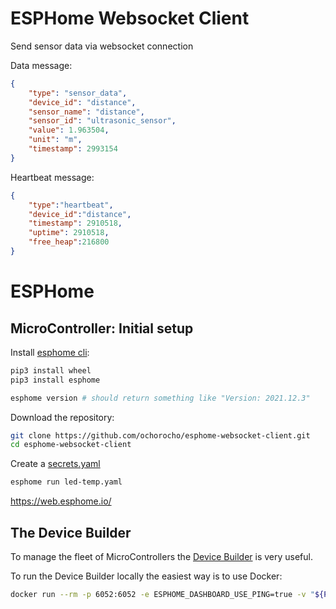 # ESPHome Websocket Client

Send sensor data via websocket connection

Data message:

```json
{
    "type": "sensor_data",
    "device_id": "distance",
    "sensor_name": "distance",
    "sensor_id": "ultrasonic_sensor",
    "value": 1.963504,
    "unit": "m",
    "timestamp": 2993154
}
```

Heartbeat message:

```json
{
    "type":"heartbeat",
    "device_id":"distance",
    "timestamp": 2910518,
    "uptime": 2910518,
    "free_heap":216800
}
```

# ESPHome

## MicroController: Initial setup

Install [esphome cli](https://esphome.io/guides/installing_esphome):

```bash
pip3 install wheel
pip3 install esphome

esphome version # should return something like "Version: 2021.12.3"
```

Download the repository:

```bash
git clone https://github.com/ochorocho/esphome-websocket-client.git
cd esphome-websocket-client
```

Create a [secrets.yaml](secrets.yaml.example)

```bash
esphome run led-temp.yaml
```

https://web.esphome.io/

## The Device Builder

To manage the fleet of MicroControllers the [Device Builder](https://esphome.io/guides/getting_started_command_line#bonus-esphome-device-builder) is
very useful.


To run the Device Builder locally the easiest way is to use Docker:

```bash
docker run --rm -p 6052:6052 -e ESPHOME_DASHBOARD_USE_PING=true -v "${PWD}":/config -it ghcr.io/esphome/esphome
```
